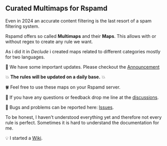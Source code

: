 ## Curated Multimaps for Rspamd

Even in 2024 an accurate content filtering is the last resort of a spam filtering system.

Rspamd offers so called **Multimaps** and their **Maps**.
This allows with or without regex to create any rule we want.

As i did it in *Declude* i created maps related to different categories mostly for two languages.

📣 We have some important updates. Please checkout the [Announcement](https://github.com/martinschaible/rspamd-rules/discussions/categories/announcements)

:boom: **The rules will be updated on a daily base.** :boom:

🍀 Feel free to use these maps on your Rspamd server.

📢 If you have any questions or feedback drop me line at the [discussions](https://github.com/martinschaible/rspamd-rules/discussions).

🐛 Bugs and problems can be reported here: [Issues](https://github.com/martinschaible/rspamd-rules/issues).


To be honest, I haven't understood everything yet and therefore not every rule is perfect.
Sometimes it is hard to understand the documentation for me.

:bulb: I started a [Wiki](https://github.com/martinschaible/rspamd-rules/wiki).
